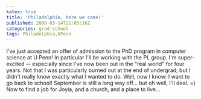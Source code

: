 ```yaml
---
katex: true
title: 'Philadelphia, here we come!'
published: 2008-03-14T21:03:16Z
categories: grad school
tags: Philadelphia,UPenn
---
```


I've just accepted an offer of admission to the PhD program in computer science at U Penn!  In particular I'll be working with the PL group.  I'm super-excited -- especially since I've now been out in the "real world" for four years.  Not that I was particularly burned out at the end of undergrad, but I didn't really know exactly what I wanted to do.  Well, now I know: I want to go back to school!  September is still a long way off... but oh well, I'll deal. =)  Now to find a job for Joyia, and a church, and a place to live...


